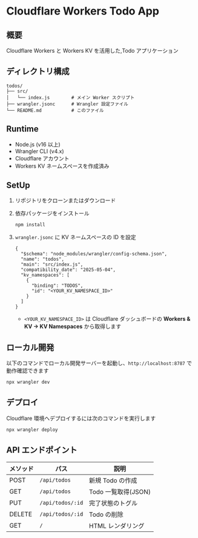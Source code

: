 # Cloudflare Workers Todo App

## 概要

Cloudflare Workers と Workers KV を活用した,Todo アプリケーション

<!-- ## 特徴

* **エッジ実行**: Cloudflare のエッジネットワーク上で高速に動作
* **永続化**: Workers KV を用いたデータ保存
* **シングルファイル実装**: `src/index.js` 1 ファイルで完結
* **UI+API**: HTML レンダリングに加え、JSON API も提供 -->

## ディレクトリ構成

```
todos/
├── src/
│   └── index.js        # メイン Worker スクリプト
├── wrangler.jsonc      # Wrangler 設定ファイル
└── README.md           # このファイル
```

## Runtime

* Node.js (v16 以上)
* Wrangler CLI (v4.x)
* Cloudflare アカウント
* Workers KV ネームスペースを作成済み

## SetUp

1. リポジトリをクローンまたはダウンロード
2. 依存パッケージをインストール

   ```bash
   npm install
   ```
3. `wrangler.jsonc` に KV ネームスペースの ID を設定

   ```jsonc
   {
     "$schema": "node_modules/wrangler/config-schema.json",
     "name": "todos",
     "main": "src/index.js",
     "compatibility_date": "2025-05-04",
     "kv_namespaces": [
       {
         "binding": "TODOS",
         "id": "<YOUR_KV_NAMESPACE_ID>"
       }
     ]
   }
   ```

   * `<YOUR_KV_NAMESPACE_ID>` は Cloudflare ダッシュボードの **Workers & KV → KV Namespaces** から取得します

## ローカル開発

以下のコマンドでローカル開発サーバーを起動し、`http://localhost:8787` で動作確認できます

```bash
npx wrangler dev
```

## デプロイ

Cloudflare 環境へデプロイするには次のコマンドを実行します

```bash
npx wrangler deploy
```

## API エンドポイント

| メソッド   | パス               | 説明              |
| ------ | ---------------- | --------------- |
| POST   | `/api/todos`     | 新規 Todo の作成     |
| GET    | `/api/todos`     | Todo 一覧取得(JSON) |
| PUT    | `/api/todos/:id` | 完了状態のトグル        |
| DELETE | `/api/todos/:id` | Todo の削除        |
| GET    | `/`              | HTML レンダリング     |
